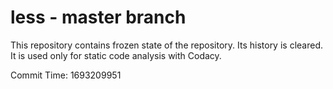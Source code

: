# less - master branch

This repository contains frozen state of the repository.
Its history is cleared. It is used only for static code
analysis with Codacy.

Commit Time: 1693209951